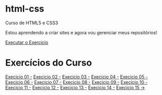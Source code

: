 # html-css
 Curso de HTML5 e CSS3

Estou aprendendo a criar sites e agora vou gerenciar meus repositórios!

<a href="https://gabrielbaiadias.github.io/html-css/">Executar o Exercicio</a>

<h1>Exercícios do Curso</h1>
<a href="https://gabrielbaiadias.github.io/html-css/Exercicios/ex-001/" target="_blank"> Execicio 01 -</a>
<a href="https://gabrielbaiadias.github.io/html-css/Exercicios/ex002/" target="_blank"> Execicio 02 -</a>
<a href="https://gabrielbaiadias.github.io/html-css/Exercicios/ex003/" target="_blank"> Execicio 03 -</a>
<a href="https://gabrielbaiadias.github.io/html-css/Exercicios/ex004/" target="_blank"> Execicio 04 -</a>
<a href="https://gabrielbaiadias.github.io/html-css/Exercicios/ex005/" target="_blank"> Execicio 05 -</a><br>
<a href="https://gabrielbaiadias.github.io/html-css/Exercicios/ex006/" target="_blank"> Execicio 06 -</a>
<a href="https://gabrielbaiadias.github.io/html-css/Exercicios/ex007/" target="_blank"> Execicio 07 -</a>
<a href="https://gabrielbaiadias.github.io/html-css/Exercicios/ex008/" target="_blank"> Execicio 08 -</a>
<a href="https://gabrielbaiadias.github.io/html-css/Exercicios/ex009/" target="_blank"> Execicio 09 -</a>
<a href="https://gabrielbaiadias.github.io/html-css/Exercicios/ex010/" target="_blank"> Execicio 10 -</a><br>
<a href="https://gabrielbaiadias.github.io/html-css/Exercicios/ex011/" target="_blank"> Execicio 11 -</a>
<a href="https://gabrielbaiadias.github.io/html-css/Exercicios/ex012/" target="_blank"> Execicio 12 -</a>
<a href="https://gabrielbaiadias.github.io/html-css/Exercicios/ex013/" target="_blank"> Execicio 13 -</a>
<a href="https://gabrielbaiadias.github.io/html-css/Exercicios/ex014/" target="_blank"> Execicio 14 -</a>
<a href="https://gabrielbaiadias.github.io/html-css/Exercicios/ex015/" target="_blank"> Execicio 15 -></a><br>
